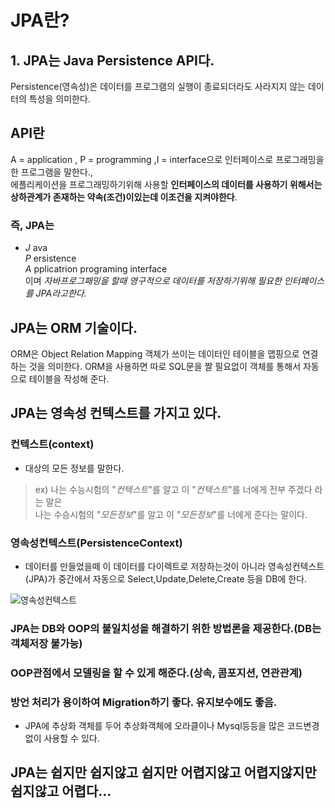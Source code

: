 # JPA란?

## 1. JPA는 Java Persistence API다.
Persistence(영속성)은 데이터를 프로그램의 실행이 종료되더라도 사라지지 않는 데이터의 특성을 의미한다.

## API란
A = application ,  P = programming ,I = interface으로 인터페이스로 프로그래밍을한 프로그램을 말한다.,<br>
에플리케이션을 프로그래밍하기위해 사용할 **인터페이스의 데이터를 사용하기 위해서는  상하관계가 존재하는 약속(조건)이있는데 이조건을 지켜야한다**.

### 즉,  JPA는<br>
- *J* ava <br>
*P* ersistence<br>
*A* pplicatrion programing interface<br>
이며 *자바프로그패밍을 할때 영구적으로 데이터를 저장하기위해 필요한 인터페이스를 JPA라고한다.*

## JPA는 ORM 기술이다.
ORM은 Object Relation Mapping 객체가 쓰이는 데이터인 테이블을 맵핑으로 연결하는 것을 의미한다.
ORM을 사용하면 따로 SQL문을 짤 필요없이 객체를 통해서 자동으로 테이블을 작성해 준다.

## JPA는 영속성 컨텍스트를 가지고 있다.
### 컨텍스트(context) 
- 대상의 모든 정보를 말한다.
 > ex) 나는 수능시험의 "*컨텍스트*"를 알고 이 "*컨텍스트*"를 너에게 전부 주겠다 라는 말은<br>
 >     나는 수승시험의 "*모든정보*"를 알고  이 "*모든정보*"를 너에게 준다는 말이다. <br>

 ### 영속성컨텍스트(PersistenceContext)
 - 데이터를 만들었을떼 이 데이터를 다이렉트로 저장하는것이 아니라 영속성컨텍스트(JPA)가 중간에서 자동으로 Select,Update,Delete,Create 등을 DB에 한다.

![영속성컨텍스트](https://t1.daumcdn.net/cfile/tistory/24824933598030F436)


### JPA는 DB와 OOP의 불일치성을 해결하기 위한 방법론을 제공한다.(DB는 객체저장 불가능)


### OOP관점에서 모델링을 할 수 있게 해준다.(상속, 콤포지션, 연관관계)

### 방언 처리가 용이하여 Migration하기 좋다. 유지보수에도 좋음.
- JPA에 추상화 객체를 두어 추상화객체에 오라클이나 Mysql등등을 많은 코드변경없이 사용할 수 있다.

## JPA는 쉽지만 쉽지않고 쉽지만 어렵지않고 어렵지않지만 쉽지않고 어렵다...

